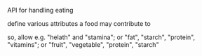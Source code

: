 API for handling eating

define various attributes a food may contribute to

so, allow e.g. "helath" and "stamina"; or "fat", "starch", "protein", "vitamins"; or "fruit", "vegetable", "protein", "starch"
